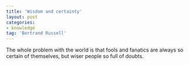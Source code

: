 ```yaml
---
title: 'Wisdom and certainty'
layout: post
categories:
- knowledge
tag: 'Bertrand Russell'
---
```


The whole problem with the world is that fools and fanatics are always so certain of themselves, but wiser people so full of doubts.
